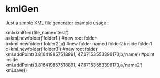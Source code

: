 # kmlGen
Just a simple KML file generator 
example usage :

kml=kmlGen(file_name='test')                           
a=kml.newfolder('folder1') #new root folder                  
b=kml.newfolder('folder2',a) #new folder named folder2 inside folder1                
c=kml.newfolder('folder3') #new root folder              
kml.addPoint(3.816419857518891, 47.67153553396173,b,'name') #point inside              
kml.addPoint(3.816419857518891, 47.67153553396173,a,'name2')             
kml.save()


